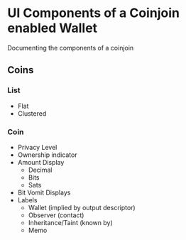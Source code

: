 # UI Components of a Coinjoin enabled Wallet

Documenting the components of a coinjoin 

## Coins

### List

- Flat
- Clustered

### Coin

- Privacy Level
- Ownership indicator
- Amount Display
  - Decimal
  - Bits
  - Sats
- Bit Vomit Displays
- Labels
  - Wallet (implied by output descriptor)
  - Observer (contact)
  - Inheritance/Taint (known by)
  - Memo